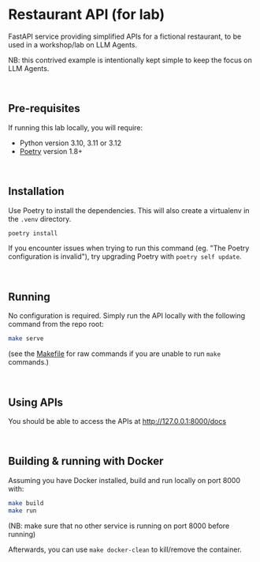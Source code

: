 # Restaurant API (for lab) 

FastAPI service providing simplified APIs for a fictional restaurant, to be 
used in a workshop/lab on LLM Agents.

NB: this contrived example is intentionally kept simple to keep the focus on LLM Agents. 

<br>

## Pre-requisites 

If running this lab locally, you will require: 
- Python version 3.10, 3.11 or 3.12 
- [Poetry](https://python-poetry.org/docs/) version 1.8+

<br>

## Installation

Use Poetry to install the dependencies. This will also create a virtualenv in the `.venv` directory. 

```bash
poetry install
```

If you encounter issues when trying to run this command  (eg. "The Poetry configuration is invalid"), try upgrading 
Poetry with `poetry self update`.


<br> 

## Running

No configuration is required.  Simply run the API locally with the following command from the repo root: 

```bash 
make serve 
```

(see the [Makefile](Makefile) for raw commands if you are unable to run `make` commands.)

<br>

## Using APIs 

You should be able to access the APIs at http://127.0.0.1:8000/docs 

<br>

## Building & running with Docker 

Assuming you have Docker installed, build and run locally on port 8000 with: 
 
```bash 
make build
make run  
```

(NB: make sure that no other service is running on port 8000 before running)

Afterwards, you can use `make docker-clean` to kill/remove the container. 

